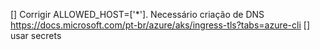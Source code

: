 [] Corrigir ALLOWED_HOST=['*']. Necessário criação de DNS https://docs.microsoft.com/pt-br/azure/aks/ingress-tls?tabs=azure-cli
[] usar secrets

